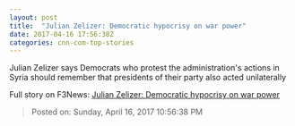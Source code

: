 ```yaml
---
layout: post
title:  "Julian Zelizer: Democratic hypocrisy on war power"
date: 2017-04-16 17:56:38Z
categories: cnn-com-top-stories
---
```


Julian Zelizer says Democrats who protest the administration's actions in Syria should remember that presidents of their party also acted unilaterally


Full story on F3News: [Julian Zelizer: Democratic hypocrisy on war power](http://www.f3nws.com/n/KBESqH)

> Posted on: Sunday, April 16, 2017 10:56:38 PM
